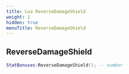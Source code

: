 ```yaml
---
title: Lua ReverseDamageShield
weight: 1
hidden: true
menuTitle: ReverseDamageShield
---
```

## ReverseDamageShield
```lua
StatBonuses:ReverseDamageShield(); -- number
```